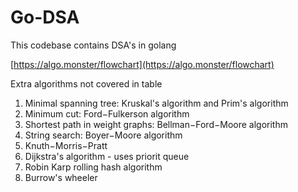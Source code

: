 # Go-DSA

This codebase contains DSA's in golang

[https://algo.monster/flowchart](https://algo.monster/flowchart)

Extra algorithms not covered in table
1. Minimal spanning tree: Kruskal's algorithm and Prim's algorithm
2. Minimum cut: Ford−Fulkerson algorithm
3. Shortest path in weight graphs: Bellman−Ford−Moore algorithm
4. String search: Boyer−Moore algorithm
5. Knuth−Morris−Pratt
6. Dijkstra's algorithm - uses priorit queue
7. Robin Karp rolling hash algorithm
8. Burrow's wheeler